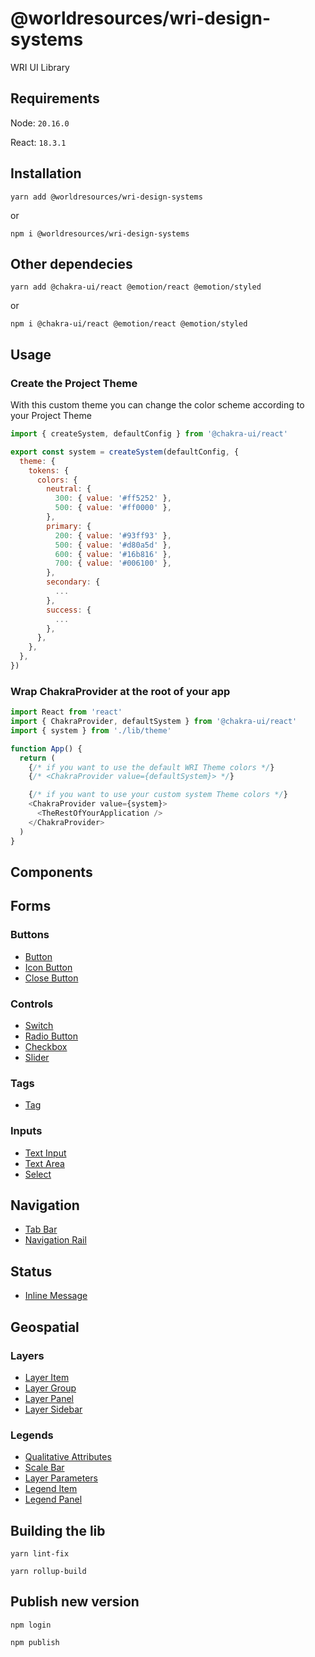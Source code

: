 # @worldresources/wri-design-systems

WRI UI Library

## Requirements

Node: `20.16.0`

React: `18.3.1`

## Installation

```
yarn add @worldresources/wri-design-systems
```

or

```
npm i @worldresources/wri-design-systems
```

## Other dependecies

```
yarn add @chakra-ui/react @emotion/react @emotion/styled
```

or

```
npm i @chakra-ui/react @emotion/react @emotion/styled
```

## Usage

### Create the Project Theme

With this custom theme you can change the color scheme according to your Project Theme

```js
import { createSystem, defaultConfig } from '@chakra-ui/react'

export const system = createSystem(defaultConfig, {
  theme: {
    tokens: {
      colors: {
        neutral: {
          300: { value: '#ff5252' },
          500: { value: '#ff0000' },
        },
        primary: {
          200: { value: '#93ff93' },
          500: { value: '#d80a5d' },
          600: { value: '#16b816' },
          700: { value: '#006100' },
        },
        secondary: {
          ...
        },
        success: {
          ...
        },
      },
    },
  },
})
```

### Wrap ChakraProvider at the root of your app

```js
import React from 'react'
import { ChakraProvider, defaultSystem } from '@chakra-ui/react'
import { system } from './lib/theme'

function App() {
  return (
    {/* if you want to use the default WRI Theme colors */}
    {/* <ChakraProvider value={defaultSystem}> */}

    {/* if you want to use your custom system Theme colors */}
    <ChakraProvider value={system}>
      <TheRestOfYourApplication />
    </ChakraProvider>
  )
}
```

## Components

## Forms

### Buttons

- [Button](https://github.com/wri/wri-design-systems/tree/main/src/components/Forms/Buttons/Button)
- [Icon Button](https://github.com/wri/wri-design-systems/tree/main/src/components/Forms/Buttons/IconButton)
- [Close Button](https://github.com/wri/wri-design-systems/tree/main/src/components/Forms/Buttons/CloseButton)

### Controls

- [Switch](https://github.com/wri/wri-design-systems/tree/main/src/components/Forms/Controls/Switch)
- [Radio Button](https://github.com/wri/wri-design-systems/tree/main/src/components/Forms/Controls/Radio)
- [Checkbox](https://github.com/wri/wri-design-systems/tree/main/src/components/Forms/Controls/Checkbox)
- [Slider](https://github.com/wri/wri-design-systems/tree/main/src/components/Forms/Controls/Slider)

### Tags

- [Tag](https://github.com/wri/wri-design-systems/tree/main/src/components/Forms/Tag)

### Inputs

- [Text Input](https://github.com/wri/wri-design-systems/tree/main/src/components/Forms/Inputs/TextInput)
- [Text Area](https://github.com/wri/wri-design-systems/tree/main/src/components/Textarea)
- [Select](https://github.com/wri/wri-design-systems/tree/main/src/components/Forms/Inputs/Select)

## Navigation

- [Tab Bar](https://github.com/wri/wri-design-systems/tree/main/src/components/TabBar)
- [Navigation Rail](https://github.com/wri/wri-design-systems/tree/main/src/components/NavigationRail)

## Status

- [Inline Message](https://github.com/wri/wri-design-systems/tree/main/src/components/InlineMessage)

## Geospatial

### Layers

- [Layer Item](https://github.com/wri/wri-design-systems/tree/main/src/components/Layer/LayerItem)
- [Layer Group](https://github.com/wri/wri-design-systems/tree/main/src/components/Layer/LayerGroup)
- [Layer Panel](https://github.com/wri/wri-design-systems/tree/main/src/components/Layer/LayerPanel)
- [Layer Sidebar](https://github.com/wri/wri-design-systems/tree/main/src/components/Layer/LayerSidebar)

### Legends

- [Qualitative Attributes](https://github.com/wri/wri-design-systems/tree/main/src/components/Legend/QualitativeLegend)
- [Scale Bar](https://github.com/wri/wri-design-systems/tree/main/src/components/Legend/ScaleBar)
- [Layer Parameters](https://github.com/wri/wri-design-systems/tree/main/src/components/Legend/LayerParameters)
- [Legend Item](https://github.com/wri/wri-design-systems/tree/main/src/components/Legend/LegendItem)
- [Legend Panel](https://github.com/wri/wri-design-systems/tree/main/src/components/Legend/LegendPanel)

## Building the lib

```
yarn lint-fix
```

```
yarn rollup-build
```

## Publish new version

```
npm login
```

```
npm publish
```
